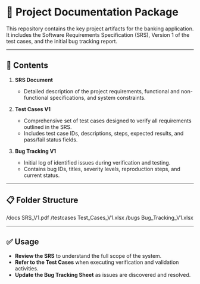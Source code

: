 # 📄 Project Documentation Package

This repository contains the key project artifacts for the banking application. It includes the Software Requirements Specification (SRS), Version 1 of the test cases, and the initial bug tracking report.

---

## 📂 Contents

1. **SRS Document**
   - Detailed description of the project requirements, functional and non-functional specifications, and system constraints.

2. **Test Cases V1**
   - Comprehensive set of test cases designed to verify all requirements outlined in the SRS.
   - Includes test case IDs, descriptions, steps, expected results, and pass/fail status fields.

3. **Bug Tracking V1**
   - Initial log of identified issues during verification and testing.
   - Contains bug IDs, titles, severity levels, reproduction steps, and current status.

---

## 📋 Folder Structure
/docs
SRS_V1.pdf
/testcases
Test_Cases_V1.xlsx
/bugs
Bug_Tracking_V1.xlsx


---

## ✅ Usage

- **Review the SRS** to understand the full scope of the system.
- **Refer to the Test Cases** when executing verification and validation activities.
- **Update the Bug Tracking Sheet** as issues are discovered and resolved.

